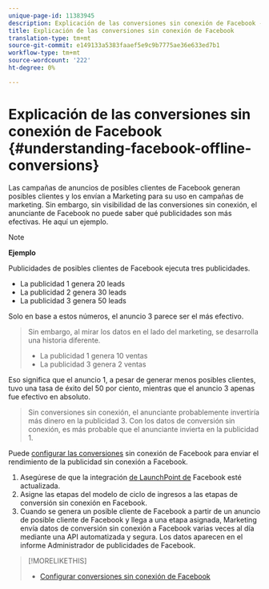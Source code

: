 ```yaml
---
unique-page-id: 11383945
description: Explicación de las conversiones sin conexión de Facebook - Documentos de marketing - Documentación del producto
title: Explicación de las conversiones sin conexión de Facebook
translation-type: tm+mt
source-git-commit: e149133a5383faaef5e9c9b7775ae36e633ed7b1
workflow-type: tm+mt
source-wordcount: '222'
ht-degree: 0%

---
```



# Explicación de las conversiones sin conexión de Facebook {#understanding-facebook-offline-conversions}

Las campañas de anuncios de posibles clientes de Facebook generan posibles clientes y los envían a Marketing para su uso en campañas de marketing. Sin embargo, sin visibilidad de las conversiones sin conexión, el anunciante de Facebook no puede saber qué publicidades son más efectivas. He aquí un ejemplo.

>[!NOTE]
>
>**Ejemplo**
>
>Publicidades de posibles clientes de Facebook ejecuta tres publicidades.
>
>* La publicidad 1 genera 20 leads
>* La publicidad 2 genera 30 leads
>* La publicidad 3 genera 50 leads

>
>
Solo en base a estos números, el anuncio 3 parece ser el más efectivo.
>
>Sin embargo, al mirar los datos en el lado del marketing, se desarrolla una historia diferente.
>
>* La publicidad 1 genera 10 ventas
>* La publicidad 3 genera 2 ventas

>
>
Eso significa que el anuncio 1, a pesar de generar menos posibles clientes, tuvo una tasa de éxito del 50 por ciento, mientras que el anuncio 3 apenas fue efectivo en absoluto.
>
>Sin conversiones sin conexión, el anunciante probablemente invertiría más dinero en la publicidad 3. Con los datos de conversión sin conexión, es más probable que el anunciante invierta en la publicidad 1.

Puede [configurar las conversiones](set-up-facebook-offline-conversions.md) sin conexión de Facebook para enviar el rendimiento de la publicidad sin conexión a Facebook.

1. Asegúrese de que la integración [de LaunchPoint de](../../../product-docs/demand-generation/ad-network-integrations/add-facebook-custom-audiences-as-a-launchpoint-service.md) Facebook esté actualizada.
1. Asigne las etapas del modelo de ciclo de ingresos a las etapas de conversión sin conexión en Facebook.
1. Cuando se genera un posible cliente de Facebook a partir de un anuncio de posible cliente de Facebook y llega a una etapa asignada, Marketing envía datos de conversión sin conexión a Facebook varias veces al día mediante una API automatizada y segura. Los datos aparecen en el informe Administrador de publicidades de Facebook.

>[!MORELIKETHIS]
>
>* [Configurar conversiones sin conexión de Facebook](set-up-facebook-offline-conversions.md)

>



